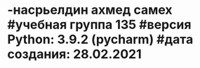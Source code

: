 # -насрьелдин ахмед самех #учебная группа 135 #версия Python: 3.9.2 (pycharm) #дата создания: 28.02.2021
